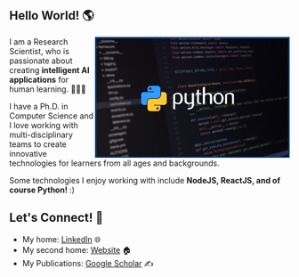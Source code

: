 ## Hello World! 🌎 

<!-- <a href="https://github.com/mckolu/mckolu/blob/main/1.png"><img align="right" width="350" height="auto" src="https://github.com/mckolu/mckolu/blob/main/1.png"></a> -->

<a href="https://github.com/mckolu/mckolu/blob/main/python.jpg"><img align="right" width="350" height="auto" src="https://github.com/mckolu/mckolu/blob/main/python.jpg"></a>


I am a Research Scientist, who is passionate about creating **intelligent AI applications** for human learning. 👨🏻‍💻

I have a Ph.D. in Computer Science and I love working with multi-disciplinary teams to create innovative technologies for learners from all ages and backgrounds. 

Some technologies I enjoy working with include **NodeJS, ReactJS, and of course Python!** :) 

## Let's Connect! 🤝

- My home: <a href="https://www.linkedin.com/in/mehmet-celepkolu/">LinkedIn</a> 🌐
- My second home: <a href="https://mckolu.github.io/">Website</a>  🏠 
- My Publications: <a href="https://scholar.google.com/citations?user=Lfj38jUAAAAJ&hl=en">Google Scholar</a> ✍️

<b>
  
